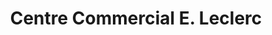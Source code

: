 ---
title: "Centre Commercial E. Leclerc"
url: /conflans-sainte-honorine/centre-commercial-e-leclerc/
shop: supermarché
---
